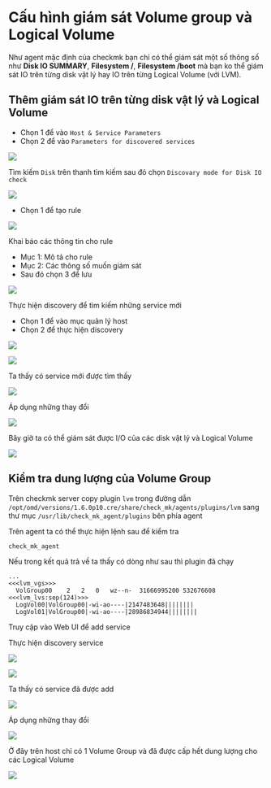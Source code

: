 # Cấu hình giám sát Volume group và Logical Volume

Như agent mặc định của checkmk bạn chỉ có thể giám sát một số thông số như **Disk IO SUMMARY**, **Filesystem /**, **Filesystem /boot** mà bạn ko thể giám sát IO trên từng disk vật lý hay IO trên từng Logical Volume (với LVM).

## Thêm giám sát IO trên từng disk vật lý và Logical Volume

 * Chọn 1 để vào `Host & Service Parameters`
 * Chọn 2 để vào `Parameters for discovered services`

![](../images/disk_lvm/01.png)

Tìm kiếm `Disk` trên thanh tìm kiếm sau đó chọn `Discovary mode for Disk IO check`

![](../images/disk_lvm/02.png)

 * Chọn 1 để tạo rule

![](../images/disk_lvm/03.png)

Khai báo các thông tin cho rule
 
 * Mục 1: Mô tả cho rule
 * Mục 2: Các thông số muốn giám sát
 * Sau đó chọn 3 để lưu

![](../images/disk_lvm/05.png)

Thực hiện discovery để tìm kiếm những service mới
 * Chọn 1 để vào mục quản lý host
 * Chọn 2 để thực hiện discovery

![](../images/disk_lvm/06.png)

![](../images/disk_lvm/07.png)

Ta thấy có service mới được tìm thấy

![](../images/disk_lvm/08.png)

Áp dụng những thay đổi

![](../images/disk_lvm/09.png)

Bây giờ ta có thể giám sát được I/O của các disk vật lý và Logical Volume

![](../images/disk_lvm/10.png)

## Kiểm tra dung lượng của Volume Group

Trên checkmk server copy plugin `lvm` trong đường dẫn `/opt/omd/versions/1.6.0p10.cre/share/check_mk/agents/plugins/lvm` sang thư mục `/usr/lib/check_mk_agent/plugins` bên phía agent

Trên agent ta có thể thực hiện lệnh sau để kiểm tra

```
check_mk_agent
```

Nếu trong kết quả trả về ta thấy có dòng như sau thì plugin đã chạy

```
...
<<<lvm_vgs>>>
  VolGroup00	2	2	0	wz--n-	31666995200	532676608
<<<lvm_lvs:sep(124)>>>
  LogVol00|VolGroup00|-wi-ao----|2147483648||||||||
  LogVol01|VolGroup00|-wi-ao----|28986834944||||||||
```

Truy cập vào Web UI để add service

Thực hiện discovery service

![](../images/disk_lvm/11.png)

![](../images/disk_lvm/12.png)

Ta thấy có service đã được add

![](../images/disk_lvm/13.png)

Áp dụng những thay đổi

![](../images/disk_lvm/14.png)

Ở đây trên host chỉ có 1 Volume Group và đã được cấp hết dung lượng cho các Logical Volume

![](../images/disk_lvm/15.png)